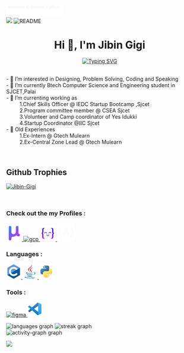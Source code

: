 <img src="https://raw.githubusercontent.com/BEPb/BEPb/5c63fa170d1cbbb0b1974f05a3dbe6aca3f5b7f3/assets/Bottom_up.svg" width="30%" /> 
<div> <a href="https://github.com/Jibin-Gigi" target="_blank"><img src="https://img.shields.io/badge/GitHub-100000?style=for-the-badge&logo=github&logoColor=white" target="_blank"></a>

<img title="Jibin Gigi" alt="README" src="https://wallpapercave.com/wp/wp2757832.gif">



<br>
<h1 align="center">Hi 👋, I'm Jibin Gigi</h1>
<p align="center"><a href="https://git.io/typing-svg"><img src="https://readme-typing-svg.herokuapp.com?font=Fira+Code&pause=100&color=7500F7&center=true&random=false&width=435&lines=UI%2FUX+Designer;Tech+Enthusiast;Problem+Solver" alt="Typing SVG" /></a></p>



<br>
- 👀 I’m interested in Designing, Problem Solving, Coding and Speaking <br>
- 🌱 I’m currently Btech Computer Science and Engineering student in SJCET,Palai <br>
- 💞️ I’m currenting working as<br>
      &emsp; &emsp;  1.Chief Skills Officer @ IEDC Startup Bootcamp ,Sjcet<br>
      &emsp; &emsp;  2.Program committee member @ CSEA Sjcet<br>
      &emsp; &emsp;  3.Volunteer and Camp coordinator of Yes Idukki<br>
      &emsp; &emsp;  4.Startup Coordinator @IIC Sjcet<br>
- 💞️ Old Experiences<br>
      &emsp; &emsp;  1.Ex-Intern @ Gtech Mulearn<br>
      &emsp; &emsp;  2.Ex-Central Zone Lead @ Gtech Mulearn<br>
      
      

<dev><br></dev>

## Github Trophies
<p align="left"> <a href="https://github.com/Jibin-Gigi"><img src="https://github-profile-trophy.vercel.app/?username=Jibin-Gigi&theme=nord&no-bg=true&no-frame=true&row=2&column=4" alt="Jibin-Gigi" /></a> </p>
<br>


<h3 align ="left">Check out the my Profiles :</h3>
<p align="left"> 
      <a href="https://app.mulearn.org/profile/jibingigi@mulearn" target="_blank" rel="noreferrer"> <img src="https://github.com/Jibin-Gigi/Jibin-Gigi/blob/main/assets/mu%20logo.png" alt="Mulearn" width="42" height="42"/> </a> 
      <a href="https://www.cloudskillsboost.google/public_profiles/bdb50f8b-3741-416a-b65b-d7634f79ec0a" target="_blank" rel="noreferrer"> <img src="https://www.vectorlogo.zone/logos/google_cloud/google_cloud-icon.svg" alt="gcp" width="42" height="40"/> </a>
       <a href="https://exercism.org/profiles/Jibin-Gigi" target="_blank" rel="noreferrer"> <img src="assets/Exercism logo.png" alt="exercism" width="42" height="42"/> </a>
       <a href="https://www.freecodecamp.org/jibingigi-freecodecamp" target="_blank" rel="noreferrer"> <img src="https://github.com/Jibin-Gigi/Jibin-Gigi/blob/main/assets/freecodecamp-logo.png?raw=true" alt="freecodecamp" width="48" height="48"/> </a>


     

<h3 align="left">Languages :</h3>
<p align="left"> 
      <a href="https://www.cprogramming.com/" target="_blank" rel="noreferrer"> <img src="https://raw.githubusercontent.com/devicons/devicon/master/icons/c/c-original.svg" alt="c" width="40" height="40"/> </a> 
      <a href="https://www.java.com" target="_blank" rel="noreferrer"> <img src="https://raw.githubusercontent.com/devicons/devicon/master/icons/java/java-original.svg" alt="java" width="40" height="40"/> </a> 
      <a href="https://www.python.org" target="_blank" rel="noreferrer"> <img src="https://raw.githubusercontent.com/devicons/devicon/master/icons/python/python-original.svg" alt="python" width="40" height="40"/> </a> </p>


<h3 align="left">Tools :</h3>
<p align="left">
      <a href="https://www.figma.com/" target="_blank" rel="noreferrer"> <img src="https://www.vectorlogo.zone/logos/figma/figma-icon.svg" alt="figma" width="40" height="38"/> </a>  
      <a href="https://code.visualstudio.com" target="_blank" rel="noreferrer"> <img src="https://github.com/Jibin-Gigi/Jibin-Gigi/blob/main/assets/Vs%20code%20logo.png" alt="vscode" width="40" height="40"/> </a> </p>


<div align="left">
  <img src="https://github-readme-stats.vercel.app/api/top-langs?username=Jibin-Gigi&locale=en&hide_title=false&layout=compact&card_width=320&langs_count=5&theme=midnight-purple&hide_border=true&order=2" height="150" alt="languages graph"  />
  <img src="https://streak-stats.demolab.com?user=Jibin-Gigi&locale=en&mode=daily&theme=midnight-purple&hide_border=true&border_radius=5&date_format=j M[ Y]&order=3" height="150" alt="streak graph"  />
<br>


  <img src="https://github-readme-activity-graph.vercel.app/graph?username=Jibin-Gigi&radius=16&theme=react&area=true&order=5" height="300" alt="activity-graph graph"  />

</div>

<p align="left">
<img src="https://visitor-badge.laobi.icu/badge?page_id=Jibin-Gigi"/></p>

         

<!---
Jibin-Gigi/Jibin-Gigi is a ✨ special ✨ repository because its `README.md` (this file) appears on your GitHub profile.
You can click the Preview link to take a look at your changes.

<p align="left"> <a href="https://github.com/ryo-ma/github-profile-trophy"><img src="https://github-profile-trophy.vercel.app/?username=Jibin-Gigi" alt="Jibin-Gigi" /></a> </p>

      <a href="https://www.w3schools.com/cpp/" target="_blank" rel="noreferrer"> <img src="https://raw.githubusercontent.com/devicons/devicon/master/icons/cplusplus/cplusplus-original.svg" alt="cplusplus" width="40" height="40"/> </a> 
<div align="center">
  <img src="https://profile-counter.glitch.me/Jibin-Gigi/count.svg?"  />
</div>





--->
